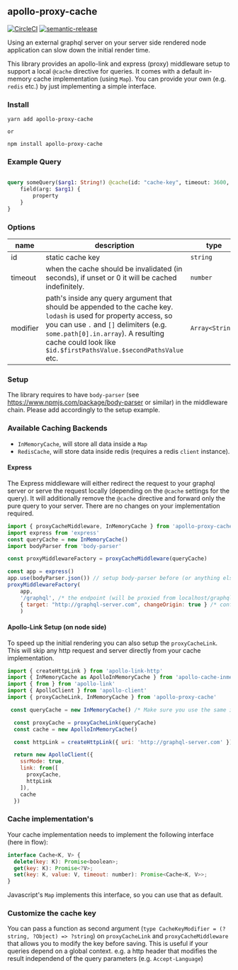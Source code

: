 apollo-proxy-cache
------------------

[![CircleCI](https://circleci.com/gh/BowlingX/apollo-proxy-cache/tree/master.svg?style=svg)](https://circleci.com/gh/BowlingX/apollo-proxy-cache/tree/master)
[![semantic-release](https://img.shields.io/badge/%20%20%F0%9F%93%A6%F0%9F%9A%80-semantic--release-e10079.svg)](https://github.com/semantic-release/semantic-release)

Using an external graphql server on your server side rendered node application can slow down the initial render time.

This library provides an apollo-link and express (proxy) middleware setup to support a local `@cache` directive for queries.
It comes with a default in-memory cache implementation (using `Map`). You can provide your own (e.g. `redis` etc.) by just
implementing a simple interface.

### Install

    yarn add apollo-proxy-cache 
    
    or 
    
    npm install apollo-proxy-cache


### Example Query

```graphql

query someQuery($arg1: String!) @cache(id: "cache-key", timeout: 3600, modifier: ["arg1"])  {
    field(arg: $arg1) {
        property
    }
}

```

### Options

| name     | description                                                                                                                                                                                                                                                                | type            | required |   |
|----------|----------------------------------------------------------------------------------------------------------------------------------------------------------------------------------------------------------------------------------------------------------------------------|-----------------|----------|---|
| id       | static cache key                                                                                                                                                                                                                                                           | `string`        | **true** |   |
| timeout  | when the cache should be invalidated (in seconds), if unset or 0 it will be cached indefinitely.                                                                                                                                                                           | `number`        | false    |   |
| modifier | path's inside any query argument that should be appended to the cache key. `lodash` is used for property access, so you can use `.` and `[]` delimiters (e.g. `some.path[0].in.array`). A resulting cache could look like `$id.$firstPathsValue.$secondPathsValue` etc.    | `Array<String>` | false    |   |

### Setup

The library requires to have `body-parser` (see https://www.npmjs.com/package/body-parser or similar) in the middleware chain.
Please add accordingly to the setup example.


### Available Caching Backends

- `InMemoryCache`, will store all data inside a `Map`
- `RedisCache`, will store data inside redis (requires a redis `client` instance).

#### Express

The Express middleware will either redirect the request to your graphql server or serve the request locally (depending on the `@cache` settings for the query).
It will additionally remove the `@cache` directive and forward only the pure query to your server.
There are no changes on your implementation required.

```js
import { proxyCacheMiddleware, InMemoryCache } from 'apollo-proxy-cache'
import express from 'express'
const queryCache = new InMemoryCache()
import bodyParser from 'body-parser'

const proxyMiddlewareFactory = proxyCacheMiddleware(queryCache)

const app = express()
app.use(bodyParser.json()) // setup body-parser before (or anything else that populates request.body).
proxyMiddlewareFactory(
    app, 
    '/graphql', /* the endpoint (will be proxied from localhost/graphql to target)*/
    { target: "http://graphql-server.com", changeOrigin: true } /* configuration object for http-proxy-middleware */
    )
```


#### Apollo-Link Setup (on node side)

To speed up the initial rendering you can also setup the `proxyCacheLink`. 
This will skip any http request and server directly from your cache implementation.
```js
import { createHttpLink } from 'apollo-link-http'
import { InMemoryCache as ApolloInMemoryCache } from 'apollo-cache-inmemory'
import { from } from 'apollo-link'
import { ApolloClient } from 'apollo-client'
import { proxyCacheLink, InMemoryCache } from 'apollo-proxy-cache'

 const queryCache = new InMemoryCache() /* Make sure you use the same instance that you use in the middleware setup.*/

  const proxyCache = proxyCacheLink(queryCache)
  const cache = new ApolloInMemoryCache()

  const httpLink = createHttpLink({ uri: 'http://graphql-server.com' })

  return new ApolloClient({
    ssrMode: true,
    link: from([
      proxyCache,
      httpLink
    ]),
    cache
  })

```

### Cache implementation's

Your cache implementation needs to implement the following interface (here in flow):

```js
interface Cache<K, V> {
  delete(key: K): Promise<boolean>;
  get(key: K): Promise<?V>;
  set(key: K, value: V, timeout: number): Promise<Cache<K, V>>;
}
```

Javascript's `Map` implements this interface, so you can use that as default.

### Customize the cache key

You can pass a function as second argument (`type CacheKeyModifier = (?string, ?Object) => ?string`) on  `proxyCacheLink` and `proxyCacheMiddleware` that allows you to modify the key before saving. This is useful if your queries depend on a global context. e.g. a http header that modifies the result independend of the query parameters (e.g. `Accept-Language`)


